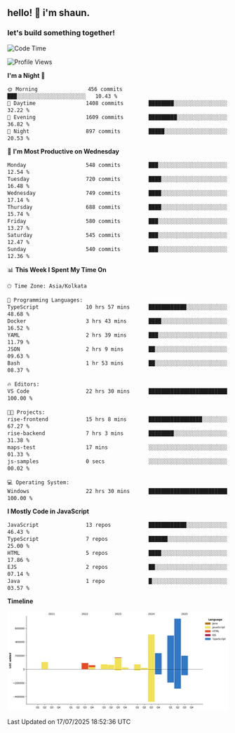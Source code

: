 ## hello! 👋 i'm shaun. 
### let's build something together!
<!--START_SECTION:waka-->
![Code Time](http://img.shields.io/badge/Code%20Time-342%20hrs%204%20mins-blue)

![Profile Views](http://img.shields.io/badge/Profile%20Views-0-blue)

**I'm a Night 🦉** 

```text
🌞 Morning                456 commits         ███░░░░░░░░░░░░░░░░░░░░░░   10.43 % 
🌆 Daytime                1408 commits        ████████░░░░░░░░░░░░░░░░░   32.22 % 
🌃 Evening                1609 commits        █████████░░░░░░░░░░░░░░░░   36.82 % 
🌙 Night                  897 commits         █████░░░░░░░░░░░░░░░░░░░░   20.53 % 
```
📅 **I'm Most Productive on Wednesday** 

```text
Monday                   548 commits         ███░░░░░░░░░░░░░░░░░░░░░░   12.54 % 
Tuesday                  720 commits         ████░░░░░░░░░░░░░░░░░░░░░   16.48 % 
Wednesday                749 commits         ████░░░░░░░░░░░░░░░░░░░░░   17.14 % 
Thursday                 688 commits         ████░░░░░░░░░░░░░░░░░░░░░   15.74 % 
Friday                   580 commits         ███░░░░░░░░░░░░░░░░░░░░░░   13.27 % 
Saturday                 545 commits         ███░░░░░░░░░░░░░░░░░░░░░░   12.47 % 
Sunday                   540 commits         ███░░░░░░░░░░░░░░░░░░░░░░   12.36 % 
```


📊 **This Week I Spent My Time On** 

```text
🕑︎ Time Zone: Asia/Kolkata

💬 Programming Languages: 
TypeScript               10 hrs 57 mins      ████████████░░░░░░░░░░░░░   48.68 % 
Docker                   3 hrs 43 mins       ████░░░░░░░░░░░░░░░░░░░░░   16.52 % 
YAML                     2 hrs 39 mins       ███░░░░░░░░░░░░░░░░░░░░░░   11.79 % 
JSON                     2 hrs 9 mins        ██░░░░░░░░░░░░░░░░░░░░░░░   09.63 % 
Bash                     1 hr 53 mins        ██░░░░░░░░░░░░░░░░░░░░░░░   08.37 % 

🔥 Editors: 
VS Code                  22 hrs 30 mins      █████████████████████████   100.00 % 

🐱‍💻 Projects: 
rise-frontend            15 hrs 8 mins       █████████████████░░░░░░░░   67.27 % 
rise-backend             7 hrs 3 mins        ████████░░░░░░░░░░░░░░░░░   31.38 % 
maps-test                17 mins             ░░░░░░░░░░░░░░░░░░░░░░░░░   01.33 % 
js-samples               0 secs              ░░░░░░░░░░░░░░░░░░░░░░░░░   00.02 % 

💻 Operating System: 
Windows                  22 hrs 30 mins      █████████████████████████   100.00 % 
```

**I Mostly Code in JavaScript** 

```text
JavaScript               13 repos            ████████████░░░░░░░░░░░░░   46.43 % 
TypeScript               7 repos             ██████░░░░░░░░░░░░░░░░░░░   25.00 % 
HTML                     5 repos             ████░░░░░░░░░░░░░░░░░░░░░   17.86 % 
EJS                      2 repos             ██░░░░░░░░░░░░░░░░░░░░░░░   07.14 % 
Java                     1 repo              █░░░░░░░░░░░░░░░░░░░░░░░░   03.57 % 
```



**Timeline**

![Lines of Code chart](https://raw.githubusercontent.com/ShaunDaniel/ShaunDaniel/main/assets/bar_graph.png)


 Last Updated on 17/07/2025 18:52:36 UTC
<!--END_SECTION:waka-->
